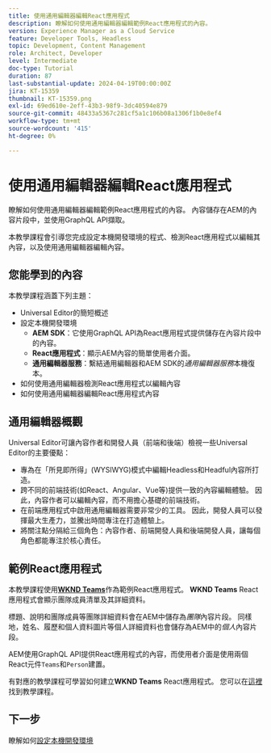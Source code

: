 ```yaml
---
title: 使用通用編輯器編輯React應用程式
description: 瞭解如何使用通用編輯器編輯範例React應用程式的內容。
version: Experience Manager as a Cloud Service
feature: Developer Tools, Headless
topic: Development, Content Management
role: Architect, Developer
level: Intermediate
doc-type: Tutorial
duration: 87
last-substantial-update: 2024-04-19T00:00:00Z
jira: KT-15359
thumbnail: KT-15359.png
exl-id: 69ed610e-2eff-43b3-98f9-3dc40594e879
source-git-commit: 48433a5367c281cf5a1c106b08a1306f1b0e8ef4
workflow-type: tm+mt
source-wordcount: '415'
ht-degree: 0%

---
```


# 使用通用編輯器編輯React應用程式

瞭解如何使用通用編輯器編輯範例React應用程式的內容。 內容儲存在AEM的內容片段中，並使用GraphQL API擷取。

本教學課程會引導您完成設定本機開發環境的程式、檢測React應用程式以編輯其內容，以及使用通用編輯器編輯內容。

## 您能學到的內容

本教學課程涵蓋下列主題：

- Universal Editor的簡短概述
- 設定本機開發環境
   - **AEM SDK**：它使用GraphQL API為React應用程式提供儲存在內容片段中的內容。
   - **React應用程式**：顯示AEM內容的簡單使用者介面。
   - **通用編輯器服務**：繫結通用編輯器和AEM SDK的&#x200B;_通用編輯器服務_&#x200B;本機復本。
- 如何使用通用編輯器檢測React應用程式以編輯內容
- 如何使用通用編輯器編輯React應用程式內容


## 通用編輯器概觀

Universal Editor可讓內容作者和開發人員（前端和後端）檢視一些Universal Editor的主要優點：

- 專為在「所見即所得」(WYSIWYG)模式中編輯Headless和Headful內容所打造。
- 跨不同的前端技術(如React、Angular、Vue等)提供一致的內容編輯體驗。 因此，內容作者可以編輯內容，而不用擔心基礎的前端技術。
- 在前端應用程式中啟用通用編輯器需要非常少的工具。 因此，開發人員可以發揮最大生產力，並騰出時間專注在打造體驗上。
- 將關注點分隔給三個角色：內容作者、前端開發人員和後端開發人員，讓每個角色都能專注於核心責任。


## 範例React應用程式

本教學課程使用&#x200B;[**WKND Teams**](https://github.com/adobe/aem-guides-wknd-graphql/tree/main/basic-tutorial#react-app---basic-tutorial---teampersons)作為範例React應用程式。 **WKND Teams** React應用程式會顯示團隊成員清單及其詳細資料。

標題、說明和團隊成員等團隊詳細資料會在AEM中儲存為&#x200B;_團隊_&#x200B;內容片段。 同樣地，姓名、履歷和個人資料圖片等個人詳細資料也會儲存為AEM中的&#x200B;_個人_&#x200B;內容片段。

AEM使用GraphQL API提供React應用程式的內容，而使用者介面是使用兩個React元件`Teams`和`Person`建置。

有對應的教學課程可學習如何建立&#x200B;**WKND Teams** React應用程式。 您可以在[這裡](https://experienceleague.adobe.com/zh-hant/docs/experience-manager-learn/getting-started-with-aem-headless/graphql/multi-step/overview)找到教學課程。

## 下一步

瞭解如何[設定本機開發環境](./local-development-setup.md)
